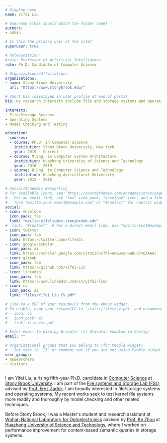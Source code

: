 ```yaml
---
# Display name
name: Yifei Liu

# Username (this should match the folder name)
authors:
- admin

# Is this the primary user of the site?
superuser: true

# Role/position
#role: Professor of Artificial Intelligence
role: Ph.D. Candidate of Computer Science

# Organizations/Affiliations
organizations:
- name: Stony Brook University
  url: "https://www.stonybrook.edu/"

# Short bio (displayed in user profile at end of posts)
bio: My research interests include file and storage systems and operating systems.

interests:
- File/Storage Systems
- Operating Systems
- Model Checking and Testing

education:
  courses:
  - course: Ph.D. in Computer Science
    institution: Stony Brook University, New York
    year: 2019 - Current
  - course: M.Eng. in Computer System Architecture
    institution: Huazhong University of Science and Technology
    year: 2016 - 2019
  - course: B.Eng. in Computer Science and Technology
    institution: Huazhong Agricultural University
    year: 2012 - 2016

# Social/Academic Networking
# For available icons, see: https://sourcethemes.com/academic/docs/page-builder/#icons
#   For an email link, use "fas" icon pack, "envelope" icon, and a link in the
#   form "mailto:your-email@example.com" or "#contact" for contact widget.
social:
- icon: envelope
  icon_pack: fas
  link: "mailto:yifeliu@cs.stonybrook.edu"
#  link: '#contact'  # For a direct email link, use "mailto:test@example.org".
- icon: twitter
  icon_pack: fab
  link: https://twitter.com/YifeiCs
- icon: google-scholar
  icon_pack: ai
  link: https://scholar.google.com/citations?hl=en&user=WNu87vQAAAAJ
- icon: github
  icon_pack: fab
  link: https://github.com/Yifei-Liu
- icon: linkedin
  icon_pack: fab
  link: https://www.linkedin.com/in/yifei-liu/
- icon: cv
  icon_pack: ai
  link: "files/Yifei_Liu_CV.pdf"

# Link to a PDF of your resume/CV from the About widget.
# To enable, copy your resume/CV to `static/files/cv.pdf` and uncomment the lines below.
# - icon: cv
#   icon_pack: ai
#   link: files/cv.pdf

# Enter email to display Gravatar (if Gravatar enabled in Config)
email: ""

# Organizational groups that you belong to (for People widget)
#   Set this to `[]` or comment out if you are not using People widget.
user_groups:
- Researchers
- Visitors
---
```


I am Yifei Liu, a rising fifth-year Ph.D. candidate in [Computer Science](https://www.cs.stonybrook.edu) at [Stony Brook University](https://www.stonybrook.edu). I am part of the [File systems and Storage Lab (FSL)](http://www.fsl.cs.stonybrook.edu/) advised by [Prof. Erez Zadok](https://www3.cs.stonybrook.edu/~ezk/). I am broadly interested in file/storage systems and operating systems. My recent works seek to test kernel file systems more readily and thoroughly by model checking and other related techniques.

Before Stony Brook, I was a Master's student and research assistant at [Wuhan National Laboratory for Optoelectronics](http://english.wnlo.hust.edu.cn) advised by [Prof. Ke Zhou](http://faculty.hust.edu.cn/zhouke2/en/index.htm) at [Huazhong University of Science and Technology](http://english.hust.edu.cn), where I worked on performance improvement for content-based semantic queries in storage systems.
